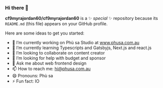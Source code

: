 ### Hi there 👋

**cf9myrajordan60/cf9myrajordan60** is a ✨ _special_ ✨ repository because its `README.md` (this file) appears on your GitHub profile.

Here are some ideas to get you started:

- 🔭 I’m currently working on Phù sa Studio at www.phusa.com.au
- 🌱 I’m currently learning Typescripts and Gatsbyjs, Next.js and react.js
- 👯 I’m looking to collaborate on content creator
- 🤔 I’m looking for help with budget and sponsor
- 💬 Ask me about web frontend design
- 📫 How to reach me: hi@phusa.com.au
- 😄 Pronouns: Phù sa
- ⚡ Fun fact: IO
